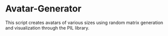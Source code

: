 # Avatar-Generator
This script creates avatars of various sizes using random matrix generation and visualization through the PIL library.
